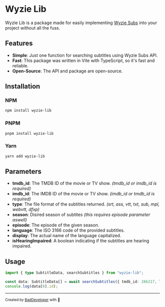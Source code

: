 # Wyzie Lib

Wyzie Lib is a package made for easily implementing [Wyzie Subs](https://subs.wyzie.ru) into your project without all the fuss.

## Features
- **Simple**: Just one function for searching subtitles using Wyzie Subs API.
- **Fast**: This package was written in Vite with TypeScript, so it's fast and reliable.
- **Open-Source**: The API and package are open-source.
  
## Installation
### NPM
```bash
npm install wyzie-lib
```
### PNPM
```bash
pnpm install wyzie-lib
```
### Yarn
```bash
yarn add wyzie-lib
```

## Parameters
- **tmdb_id**: The TMDB ID of the movie or TV show. *(tmdb_id or imdb_id is required)*
- **imdb_id**: The IMDB ID of the movie or TV show. *(imdb_id or tmdb_id is required)*
- **type**: The file format of the subtitles returned. *(srt, ass, vtt, txt, sub, mpl, webvtt, dfxp)*
- **season**: Disired season of subtites *(this requires episode parameter aswell)*
- **episode**: The episode of the given season.
- **language**: The ISO 3166 code of the provided subtitles.
- **display**: The actual name of the language capitalized.
- **isHearingImpaired**: A boolean indicating if the subtitles are hearing impaired.

## Usage
```ts
import { type SubtitleData, searchSubtitles } from "wyzie-lib";

const data: SubtitleData[] = await searchSubtitles({ tmdb_id: 286217, language: "en" });
console.log(data[0].id);
```

<hr />

<sup>
  Created by <a href="https://github.com/itzcozi" alt="github" title="itzCozi on Github">BadDeveloper</a> with 💙
</sup>
